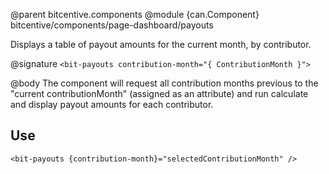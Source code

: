 @parent bitcentive.components
@module {can.Component} bitcentive/components/page-dashboard/payouts <bit-payouts>

Displays a table of payout amounts for the current month, by contributor.

@signature `<bit-payouts contribution-month="{ ContributionMonth }">`

@body
The component will request all contribution months previous to the "current contributionMonth" (assigned as an attribute) and run calculate and display payout amounts for each contributor.

## Use
```
<bit-payouts {contribution-month}="selectedContributionMonth" />
```
